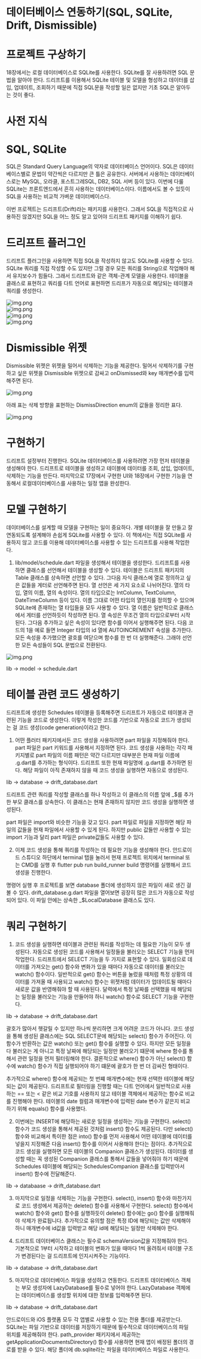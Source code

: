 # **데이터베이스 연동하기(SQL, SQLite, Drift, Dismissible)**  
# **프로젝트 구상하기**  
18장에서는 로컬 데이터베이스로 SQLite를 사용한다. SQLite를 잘 사용하려면 SQL 문법을 알아야 한다. 드리프트를 이용해서 
SQLite 테이블 및 모델을 형성하고 데이터를 삽입, 업데이트, 조회하기 때문에 직접 SQL문을 작성할 일은 없지만 기초 SQL은 
알아두는 것이 좋다.  
  
# **사전 지식**  
# **SQL, SQLite**  
SQL은 Standard Query Language의 약자로 데이터베이스 언어이다. SQL은 데이터베이스별로 문법이 약간씩은 다르지만 큰 
틀은 공유한다. 서버에서 사용하는 데이터베이스로는 MySQL, 오라클, 포스트그레SQL, DB2, SQL 서버 등이 있다. 이번에 다룰 
SQLite는 프론트엔드에서 흔히 사용하는 데이터베이스이다. 이름에서도 볼 수 있듯이 SQL을 사용하는 비교적 가벼운 데이터베이스다.  
  
이번 프로젝트는 드리프트(Drift)라는 패키지를 사용한다. 그래서 SQL을 직접적으로 사용하진 않겠지만 SQL을 어느 정도 알고 
있어야 드리프트 패키지를 이해하기 쉽다.  
  
# **드리프트 플러그인**  
드리프트 플러그인을 사용하면 직접 SQL을 작성하지 않고도 SQLite를 사용할 수 있다. SQLite 쿼리를 직접 작성할 수도 있지만 
그럴 경우 모든 쿼리를 String으로 작업해야 해서 유지보수가 힘들다. 그래서 드리프트와 같은 객체-관계 모델을 사용한다. 
테이블을 클래스로 표현하고 쿼리를 다트 언어로 표현하면 드리프가 자동으로 해당되는 테이블과 쿼리를 생성한다.  
  
![img.png](imgae/img.png)  
![img.png](imgae/img2.png)  
![img.png](imgae/img3.png)  
![img.png](imgae/img4.png)  
  
# **Dismissible 위젯**  
Dismissible 위젯은 위젯을 밀어서 삭제하는 기능을 제공한다. 밀어서 삭제하기를 구현하고 싶은 위젯을 Dismissible 위젯으로 
감싸고 onDismissed와 key 매개변수를 입력해주면 된다.  
  
![img.png](imgae/img5.png)  
  
아래 표는 삭제 방향을 표현하는 DismissDirection enum의 값들을 정리한 표다.  
  
![img.png](imgae/img6.png)  
  
# **구현하기**  
드리프트 설정부터 진행한다. SQLite 데이터베이스를 사용하려면 가장 먼저 테이블을 생성해야 한다. 드리프트로 테이블을 
생성하고 테이블에 데이터를 조회, 삽입, 업데이트, 삭제하는 기능을 만든다. 마지막으로 17장에서 구현한 UI와 18장에서 
구현한 기능을 연동해서 로컬데이터베이스를 사용하는 일정 앱을 완성한다.  
  
# **모델 구현하기**  
데이터베이스를 설계할 때 모델을 구현하는 일이 중요하다. 개별 테이블을 잘 만들고 잘 연동되도록 설계해야 손쉽게 SQLite를 
사용할 수 있다. 이 책에서는 직접 SQLite를 사용하지 않고 코드를 이용해 데이터베이스를 사용할 수 있는 드리프트를 사용해 
작업한다.  
  
1. lib/model/schedule.dart 파일을 생성해서 테이블을 생성한다. 드리프트를 사용하면 클래스를 선언해서 테이블을 생성할 
수 있다. 테이블은 드리프트 패키지의 Table 클래스를 상속하면 선언할 수 있다. 그다음 자식 클래스에 열로 정의하고 싶은 
값들을 게터로 선언해주면 된다. 열 선언은 세 가지 요소로 나뉘어진다. 열의 타입, 열의 이름, 열의 속성이다. 열의 타입으로는 
IntColumn, TextColumn, DateTimeColumn 등이 있다. 이름 그대로 어떤 타입의 열인지를 정의할 수 있으며 SQLite에 존재하는 
열 타입들을 모두 사용할 수 있다. 열 이름은 일반적으로 클래스에서 게터를 선언하듯이 작성하면 된다. 열 속성은 무조건 열의 
타입으로부터 시작된다. 그다음 추가하고 싶은 속성이 있다면 함수를 이어서 실행해주면 된다. 다음 코드의 1을 예로 들면 
Integer 타입의 id 열에 AUTOINCREMENT 속성을 추가한다. 모든 속성을 추가했으면 괄호를 여닫으며 함수를 한 번 더 실행해준다. 
그래야 선언한 모든 속성들이 SQL 문법으로 전환된다.  
  
![img.png](imgae/img7.png)  
  
lib -> model -> schedule.dart  
  
# **테이블 관련 코드 생성하기**  
드리프트에 생성한 Schedules 테이블을 등록해주면 드리프트가 자동으로 테이블과 관련된 기능을 코드로 생성한다. 이렇게 작성한 
코드를 기반으로 자동으로 코드가 생성되는 걸 코드 생성(code generation)이라고 한다.  
  
1. 어떤 플러터 패키지에서든 코드 생성을 사용하려면 part 파일을 지정해줘야 한다. part 파일은 part 키워드를 사용해서 
지정하면 된다. 코드 생성을 사용하는 각각 패키지별로 part 파일의 이름 패턴은 약간 다르지만 대부분은 현재 파일 이름에 
.g.dart를 추가하는 형식이다. 드리프트 또한 현재 파일명에 .g.dart를 추가하면 된다. 해당 파일이 아직 존재하지 않을 때 
코드 생성을 실행하면 자동으로 생성된다.  
  
lib -> database -> drift_database.dart  
  
드리프트 관련 쿼리를 작성할 클래스를 하나 작성하고 이 클래스의 이름 앞에 _$를 추가한 부모 클래스를 상속한다. 이 클래스는 
현재 존재하지 않지만 코드 생성을 실행하면 생성된다.  
  
part 파일은 import와 비슷한 기능을 갖고 있다. part 파일로 파일을 지정하면 해당 파일의 값들을 현재 파일에서 사용할 수 
있게 된다. 하지만 public 값들만 사용할 수 있는 import 기능과 달리 part 파일은 private값들도 사용할 수 있다.  
  
2. 이제 코드 생성을 통해 쿼리를 작성하는 데 필요한 기능을 생성해야 한다. 안드로이드 스튜디오 하단에서 terminal 탭을 
눌러서 현재 프로젝트 위치에서 terminal 또는 CMD를 실행 후 flutter pub run build_runner build 명령어를 실행해서 
코드 생성을 진행한다.  
  
명령어 실행 후 프로젝트를 보면 database 폴더에 생성하지 않은 파일이 새로 생긴 걸 볼 수 있다. drift_database.g.dart 
파일을 열어보면 굉장히 많은 코드가 자동으로 작성되어 있다. 이 파일 안에는 상속한 _$LocalDatabase 클래스도 있다.  
  
# **쿼리 구현하기**  
1. 코드 생성을 실행하면 테이블과 관련된 쿼리를 작성하는 데 필요한 기능이 모두 생성된다. 자동으로 생성된 코드를 사용해서 
일정들을 불러오는 SELECT 기능을 먼저 작업한다. 드리프트에서 SELECT 기능을 두 가지로 표현할 수 있다. 일회성으로 데이터를 
가져오는 get() 함수와 변화가 있을 때마다 자동으로 데이터를 불러오는 watch() 함수이다. 일반적으로 get() 함수는 버튼을 
눌렀을 때처럼 특정 상황의 데이터를 가져올 때 사용되고 watch() 함수는 위젯처럼 데이터가 업데이트될 때마다 새로운 값을 
반영해줘야 할 때 사용된다. 달력에서 특정 날짜를 선택했을 때 해당되는 일정을 불러오는 기능을 만들어야 하니 watch() 함수로 
SELECT 기능을 구현한다.  
  
lib -> database -> drift_database.dart  
  
괄호가 많아서 헷갈릴 수 있지만 하나씩 분리하면 크게 어려운 코드가 아니다. 코드 생성을 통해 생성된 클래스에는 SQL SELECT문에 
해당되는 select() 함수가 주어진다. 이 함수가 반환하는 값은 watch() 또는 get() 함수를 실행할 수 있다. 하지만 모든 일정을 
다 불러오는 게 아니고 특정 날짜에 해당되는 일정만 불러오기 떄문에 where 함수를 통해서 관련 일정을 먼저 필터링해야 한다. 
결론적으로 where() 함수가 아닌 select() 함수에 watch() 함수가 직접 실행되어야 하기 떄문에 괄호가 한 번 더 감싸진 
형태이다.  
  
추가적으로 where() 함수에 제공되는 첫 번쨰 매개변수에는 현재 선택한 테이블에 해당되는 값이 제공된다. 드리프트로 필터링을 
진행할 때는 다트 언어에서 일반적으로 사용하는 == 또는 < 같은 비교 기호를 사용하지 않고 테이블 객체에서 제공하는 함수로 
비교를 진행해야 한다. 테이블의 date 컬럼과 매개변수에 입력된 date 변수가 같은지 비교하기 위해 equals() 함수를 사용했다.  
  
2. 이번에는 INSERT에 해당하는 새로운 일정을 생성하는 기능을 구현한다. select() 함수가 코드 생성을 통해서 제공된 것처럼 
insert() 함수도 제공된다. 다만 select() 함수와 비교해서 특이한 점은 into() 함수를 먼저 사용해서 어떤 테이블에 데이터를 
넣을지 지정해준 다음 insert() 함수를 이어서 사용해야 한다는 점이다. 추가적으로 코드 생성을 실행하면 모든 테이블의 
Companion 클래스가 생성된다. 데이터를 생성할 때는 꼭 생성된 Companion 클래스를 통해서 값들을 넣어줘야 하기 때문에 
Schedules 테이블에 해당되는 SchedulesCompanion 클래스를 입력받아서 insert() 함수에 전달해준다.  
   
lib -> databaase -> drift_database.dart  
  
3. 마지막으로 일정을 삭제하는 기능을 구현한다. select(), insert() 함수와 마찬가지로 코드 생성에서 제공하는 delete() 
함수를 사용해서 구현한다. select() 함수에서 watch() 함수와 get() 함수를 실행하듯이 delete() 함수에는 go() 함수를 
실행해줘야 삭제가 완료됩니다. 추가적으로 유의할 점은 특정 ID에 해당되는 값만 삭제해야 하니 매개변수에 id값을 입력받고 해당 
id에 해당되는 일정만 삭제해야 한다.  
  
4. 드리프트 데이터베이스 클래스는 필수로 schemaVersion값을 지정해줘야 한다. 기본적으로 1부터 시작하고 테이블의 변화가 
있을 때마다 1씩 올려줘서 테이블 구조가 변경된다는 걸 드리프트에 인지시켜주는 기능이다.  
  
lib -> database -> drift_database.dart  
  
5. 마지막으로 데이터베이스 파일을 생성하고 연동한다. 드리프트 데이터베이스 객체는 부모 생성자에 LazyDatabase를 필수로 
넣어야 한다. LazyDatabase 객체에는 데이터베이스를 생성할 위치에 대한 정보를 입력해주면 된다.  
  
lib -> database -> drift_database.dart  
  
안드로이드와 iOS 플랫폼 모두 각 앱별로 사용할 수 있는 전용 폴더를 제공받는다. SQLite는 파일 기반으로 데이터를 저장하기 
때문에 필수적으로 데이터베이스의 파일 위치를 제공해줘야 한다. path_provider 패키지에서 제공하는 getApplicationDocumentsDirectory() 
함수를 사용하면 현재 앱이 배정된 폴더의 경로를 받을 수 있다. 해당 폴더에 db.sqlite라는 파일을 데이터베이스 파일로 
사용한다.  
  
